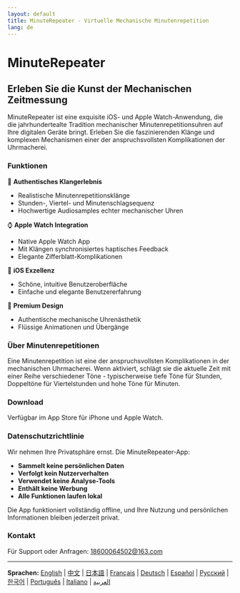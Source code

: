 ```yaml
---
layout: default
title: MinuteRepeater - Virtuelle Mechanische Minutenrepetition
lang: de
---
```


# MinuteRepeater
## Erleben Sie die Kunst der Mechanischen Zeitmessung

MinuteRepeater ist eine exquisite iOS- und Apple Watch-Anwendung, die die jahrhundertealte Tradition mechanischer Minutenrepetitionsuhren auf Ihre digitalen Geräte bringt. Erleben Sie die faszinierenden Klänge und komplexen Mechanismen einer der anspruchsvollsten Komplikationen der Uhrmacherei.

### Funktionen

🎵 **Authentisches Klangerlebnis**
- Realistische Minutenrepetitionsklänge
- Stunden-, Viertel- und Minutenschlagsequenz
- Hochwertige Audiosamples echter mechanischer Uhren

⌚ **Apple Watch Integration**
- Native Apple Watch App
- Mit Klängen synchronisiertes haptisches Feedback
- Elegante Zifferblatt-Komplikationen

📱 **iOS Exzellenz**
- Schöne, intuitive Benutzeroberfläche
- Einfache und elegante Benutzererfahrung

🎨 **Premium Design**
- Authentische mechanische Uhrenästhetik
- Flüssige Animationen und Übergänge

### Über Minutenrepetitionen

Eine Minutenrepetition ist eine der anspruchsvollsten Komplikationen in der mechanischen Uhrmacherei. Wenn aktiviert, schlägt sie die aktuelle Zeit mit einer Reihe verschiedener Töne - typischerweise tiefe Töne für Stunden, Doppeltöne für Viertelstunden und hohe Töne für Minuten.

### Download

Verfügbar im App Store für iPhone und Apple Watch.

### Datenschutzrichtlinie

Wir nehmen Ihre Privatsphäre ernst. Die MinuteRepeater-App:

- **Sammelt keine persönlichen Daten**
- **Verfolgt kein Nutzerverhalten**
- **Verwendet keine Analyse-Tools**
- **Enthält keine Werbung**
- **Alle Funktionen laufen lokal**

Die App funktioniert vollständig offline, und Ihre Nutzung und persönlichen Informationen bleiben jederzeit privat.

### Kontakt

Für Support oder Anfragen: [18600064502@163.com](mailto:18600064502@163.com)

---

**Sprachen:** [English](./index.html) | [中文](./zh.html) | [日本語](./ja.html) | [Français](./fr.html) | [Deutsch](./de.html) | [Español](./es.html) | [Русский](./ru.html) | [한국어](./ko.html) | [Português](./pt.html) | [Italiano](./it.html) | [العربية](./ar.html)